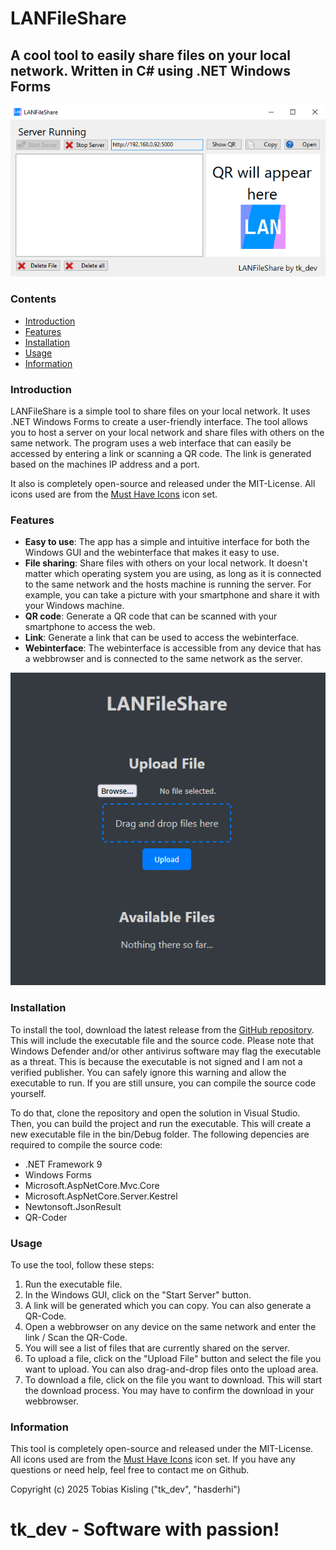 # LANFileShare

## A cool tool to easily share files on your local network. Written in C# using .NET Windows Forms

![The Windows Forms GUI](readme-media/img01.png)

### Contents

- [Introduction](#introduction)
- [Features](#features)
- [Installation](#installation)
- [Usage](#usage)
- [Information](#information)

### Introduction

LANFileShare is a simple tool to share files on your local network. It uses .NET Windows Forms to create a user-friendly interface. The tool allows you to host a server on your local network and share files with others on the same network. The program uses a web interface that can easily be accessed by entering a link or scanning a QR code. The link is generated based on the machines IP address and a port.

It also is completely open-source and released under the MIT-License.
All icons used are from the [Must Have Icons](https://www.iconarchive.com/show/must-have-icons-by-visualpharm.html) icon set.

### Features

- **Easy to use**: The app has a simple and intuitive interface for both the Windows GUI and the webinterface that makes it easy to use.
- **File sharing**: Share files with others on your local network. It doesn't matter which operating system you are using, as long as it is connected to the same network and the hosts machine is running the server. For example, you can take a picture with your smartphone and share it with your Windows machine.
- **QR code**: Generate a QR code that can be scanned with your smartphone to access the web.
- **Link**: Generate a link that can be used to access the webinterface.
- **Webinterface**: The webinterface is accessible from any device that has a webbrowser and is connected to the same network as the server.

![The Website hosted by the app](readme-media/img02.png)

### Installation

To install the tool, download the latest release from the [GitHub repository](https://github.com/hasderhi/LANFileShare/releases). This will include the executable file and the source code. Please note that Windows Defender and/or other antivirus software may flag the executable as a threat. This is because the executable is not signed and I am not a verified publisher. You can safely ignore this warning and allow the executable to run. If you are still unsure, you can compile the source code yourself.

To do that, clone the repository and open the solution in Visual Studio. Then, you can build the project and run the executable. This will create a new executable file in the bin/Debug folder. The following depencies are required to compile the source code:

- .NET Framework 9
- Windows Forms
- Microsoft.AspNetCore.Mvc.Core
- Microsoft.AspNetCore.Server.Kestrel
- Newtonsoft.JsonResult
- QR-Coder

### Usage

To use the tool, follow these steps:

1. Run the executable file.
2. In the Windows GUI, click on the "Start Server" button.
3. A link will be generated which you can copy. You can also generate a QR-Code.
4. Open a webbrowser on any device on the same network and enter the link / Scan the QR-Code.
5. You will see a list of files that are currently shared on the server.
6. To upload a file, click on the "Upload File" button and select the file you want to upload. You can also drag-and-drop files onto the upload area.
7. To download a file, click on the file you want to download. This will start the download process. You may have to confirm the download in your webbrowser.

### Information

This tool is completely open-source and released under the MIT-License. All icons used are from the [Must Have Icons](https://www.iconarchive.com/show/must-have-icons-by-visualpharm.html) icon set. If you have any questions or need help, feel free to contact me on Github.

Copyright (c) 2025 Tobias Kisling ("tk_dev", "hasderhi")

# tk_dev - Software with passion!
